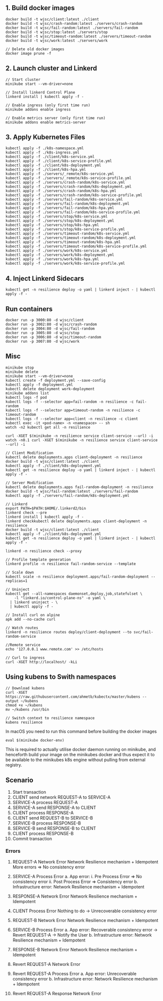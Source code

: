 

## 1. Build docker images
```
docker build -t wjsc/client:latest ./client
docker build -t wjsc/crash-random:latest ./servers/crash-random
docker build -t wjsc/fail-random:latest ./servers/fail-random
docker build -t wjsc/stop:latest ./servers/stop
docker build -t wjsc/timeout-random:latest ./servers/timeout-random
docker build -t wjsc/work:latest ./servers/work

// Delete old docker images
docker image prune -f
```

## 2. Launch cluster and Linkerd 
```
// Start cluster
minikube start --vm-driver=none

// Install linkerd Control Plane
linkerd install | kubectl apply -f -

// Enable ingress (only first time run)
minikube addons enable ingress

// Enable metrics server (only first time run)
minikube addons enable metrics-server

```

## 3. Apply Kubernetes Files
```
kubectl apply -f ./k8s-namespace.yml
kubectl apply -f ./k8s-ingress.yml
kubectl apply -f ./client/k8s-service.yml
kubectl apply -f ./client/k8s-service-profile.yml
kubectl apply -f ./client/k8s-deployment.yml
kubectl apply -f ./client/k8s-hpa.yml
kubectl apply -f ./servers/_remote/k8s-service.yml
kubectl apply -f ./servers/_remote/k8s-service-profile.yml
kubectl apply -f ./servers/crash-random/k8s-service.yml
kubectl apply -f ./servers/crash-random/k8s-deployment.yml
kubectl apply -f ./servers/crash-random/k8s-hpa.yml
kubectl apply -f ./servers/crash-random/k8s-service-profile.yml
kubectl apply -f ./servers/fail-random/k8s-service.yml
kubectl apply -f ./servers/fail-random/k8s-deployment.yml
kubectl apply -f ./servers/fail-random/k8s-hpa.yml
kubectl apply -f ./servers/fail-random/k8s-service-profile.yml
kubectl apply -f ./servers/stop/k8s-service.yml
kubectl apply -f ./servers/stop/k8s-deployment.yml
kubectl apply -f ./servers/stop/k8s-hpa.yml
kubectl apply -f ./servers/stop/k8s-service-profile.yml
kubectl apply -f ./servers/timeout-random/k8s-service.yml
kubectl apply -f ./servers/timeout-random/k8s-deployment.yml
kubectl apply -f ./servers/timeout-random/k8s-hpa.yml
kubectl apply -f ./servers/timeout-random/k8s-service-profile.yml
kubectl apply -f ./servers/work/k8s-service.yml
kubectl apply -f ./servers/work/k8s-deployment.yml
kubectl apply -f ./servers/work/k8s-hpa.yml
kubectl apply -f ./servers/work/k8s-service-profile.yml

```

## 4. Inject Linkerd Sidecars
```
kubectl get -n resilience deploy -o yaml | linkerd inject - | kubectl apply -f -

```

## Run containers
```
docker run -p 3000:80 -d wjsc/client
docker run -p 3002:80 -d wjsc/crash-random
docker run -p 3004:80 -d wjsc/fail-random
docker run -p 3005:80 -d wjsc/stop
docker run -p 3006:80 -d wjsc/timeout-random
docker run -p 3007:80 -d wjsc/work
```

## Misc
```
minikube stop
minikube delete
minikube start --vm-driver=none
kubectl create -f deployment.yml --save-config
kubectl apply -f deployment.yml
kubectl delete deployment work-deployment
minikube addons list
kubectl logs -f pod
kubectl logs -f --selector app=fail-random -n resilience -c fail-random
kubectl logs -f --selector app=timeout-random -n resilience -c timeout-random
kubectl logs -f --selector app=client -n resilience -c client
kubectl exec -it <pod-name> -n <namespace> -- sh
watch -n2 kubectl get all -n resilience

curl -XGET $(minikube -n resilience service client-service --url) -i
watch -n0.1 curl -XGET $(minikube -n resilience service client-service --url) -i

// Client Modification
kubectl delete deployments.apps client-deployment -n resilience
docker build -t wjsc/client:latest ./client
kubectl apply -f ./client/k8s-deployment.yml
kubectl get -n resilience deploy -o yaml | linkerd inject - | kubectl apply -f -

// Server Modification
kubectl delete deployments.apps fail-random-deployment -n resilience
docker build -t wjsc/fail-random:latest ./servers/fail-random
kubectl apply -f ./servers/fail-random/k8s-deployment.yml

// Linkerd
export PATH=$PATH:$HOME/.linkerd2/bin
linkerd check --pre
linkerd install | kubectl apply -f -
linkerd checkkubectl delete deployments.apps client-deployment -n resilience
docker build -t wjsc/client:latest ./client
kubectl apply -f ./client/k8s-deployment.yml
kubectl get -n resilience deploy -o yaml | linkerd inject - | kubectl apply -f -

linkerd -n resilience check --proxy

// Profile template generation
linkerd profile -n resilience fail-random-service --template

// Scale down
kubectl scale -n resilience deployment.apps/fail-random-deployment --replicas=1

// Uninject
kubectl get --all-namespaces daemonset,deploy,job,statefulset \
    -l "linkerd.io/control-plane-ns" -o yaml \
  | linkerd uninject - \
  | kubectl apply -f -

// Install curl on alpine
apk add --no-cache curl

// Watch routes
linkerd -n resilience routes deploy/client-deployment --to svc/fail-random-service

//Remote service
echo '127.0.0.1 www.remote.com' >> /etc/hosts

// Curl to ingress
curl -XGET http://localhost/ -kLi
```

## Using kubens to Swith namespaces
```
// Download kubens
curl -XGET https://raw.githubusercontent.com/ahmetb/kubectx/master/kubens --output ~/kubens
chmod +x ~/kubens
mv ~/kubens /usr/bin

// Switch context to resilience namespace
kubens resilience
```



In macOS you need to run this command before building the docker images
```
eval $(minikube docker-env)
```
This is required to actually utilise docker daemon running on minikube, and henceforth build your image on the minikubes docker and thus expect it to be available to the minikubes k8s engine without pulling from external registry.



## Scenario

1. Start transaction
2. CLIENT send network REQUEST-A to SERVICE-A
3. SERVICE-A process REQUEST-A
4. SERVICE-A send RESPONSE-A to CLIENT
5. CLIENT process RESPONSE-A
6. CLIENT send REQUEST-B to SERVICE-B
7. SERVICE-B process RESPONSE-B
8. SERVICE-B send RESPONSE-B to CLIENT
9. CLIENT process RESPONSE-B
10. Commit transaction

### Errors

1. REQUEST-A Network Error
    Network Resilience mechanism + Idempotent
        More errors => No consistency error

2. SERVICE-A Process Error
    a. App error: 
        i. Pre Process Error => No consistency error
        ii. Post Process Error => Consistency error
    b. Infrastructure error: Network Resilience mechanism + Idempotent

3. RESPONSE-A Network Error
    Network Resilience mechanism + Idempotent

4. CLIENT Process Error
    Nothing to do -> Unrecoverable consistency error

5. REQUEST-B Network Error
    Network Resilience mechanism + Idempotent

6. SERVICE-B Process Error
    a. App error: Recoverable consistency error -> Revert REQUEST-A -> Notify the User
    b. Infrastructure error: Network Resilience mechanism + Idempotent

7. RESPONSE-B Network Error
    Network Resilience mechanism + Idempotent

8. Revert REQUEST-A Network Error

9. Revert REQUEST-A Process Error
    a. App error: Unrecoverable consistency error
    b. Infrastructure error: Network Resilience mechanism + Idempotent

10. Revert REQUEST-A Response Network Error

